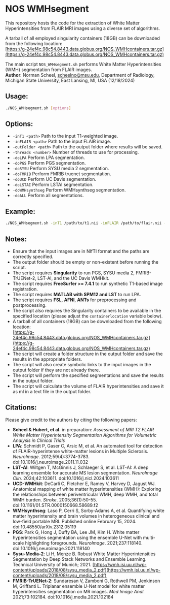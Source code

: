 # NOS WMHsegment

This repository hosts the code for the extraction of White Matter Hyperintensities from FLAIR MRI images using a diverse set of algorithms.

A tarball of all employed singularity containers (18GB) can be downloaded from the following location:  
[https://g-24ef4c.98c54.8443.data.globus.org/NOS_WMHcontainers.tar.gz](https://g-24ef4c.98c54.8443.data.globus.org/NOS_WMHcontainers.tar.gz)

The main script `NOS_WMHsegment.sh` performs White Matter Hyperintensities (WMH) segmentation from FLAIR images.  
**Author**: Norman Scheel, scheelno@msu.edu, Department of Radiology, Michigan State University, East Lansing, MI, USA (12/18/2024)

## Usage:
```bash
./NOS_WMHsegment.sh [options]
```

## Options:
- `-inT1 <path>`         Path to the input T1-weighted image.
- `-inFLAIR <path>`      Path to the input FLAIR image.
- `-outFolder <path>`    Path to the output folder where results will be saved.
- `-threads <number>`    Number of threads to use for processing.
- `-doLPA`               Perform LPA segmentation.
- `-doPGS`               Perform PGS segmentation.
- `-doSYSU`              Perform SYSU media 2 segmentation.
- `-doFMRIB`             Perform FMRIB truenet segmentation.
- `-doUCD`               Perform UC Davis segmentation.
- `-doLSTAI`             Perform LSTAI segmentation.
- `-doWMHsynthseg`       Perform WMHsynthseg segmentation.
- `-doALL`               Perform all segmentations.

## Example:
```bash
./NOS_WMHsegment.sh -inT1 /path/to/t1.nii -inFLAIR /path/to/flair.nii -outFolder /path/to/output -threads 4 -doLPA -doPGS
```

## Notes:
- Ensure that the input images are in NIfTI format and the paths are correctly specified.
- The output folder should be empty or non-existent before running the script.
- The script requires **Singularity** to run PGS, SYSU media 2, FMRIB-TrUENet-2, LST-AI, and the UC Davis WMHkit.
- The script requires **FreeSurfer >= 7.4.1** to run synthetic T1-based image registration.
- The script requires **MATLAB with SPM12 and LST** to run LPA.
- The script requires **FSL**, **AFNI**, **ANTs** for preprocessing and postprocessing.
- The script also requires the Singularity containers to be available in the specified location (please adjust the `containerlocation` variable below).
- A tarball of all containers (18GB) can be downloaded from the following location:  
  [https://g-24ef4c.98c54.8443.data.globus.org/NOS_WMHcontainers.tar.gz](https://g-24ef4c.98c54.8443.data.globus.org/NOS_WMHcontainers.tar.gz)
- The script will create a folder structure in the output folder and save the results in the appropriate folders.
- The script will also create symbolic links to the input images in the output folder if they are not already there.
- The script will perform the specified segmentations and save the results in the output folder.
- The script will calculate the volume of FLAIR hyperintensities and save it as ml in a text file in the output folder.

## Citations:
Please give credit to the authors by citing the following papers:

- **Scheel & Hubert, et al.** in preparation: _Assessment of MRI T2 FLAIR White Matter Hyperintensity Segmentation Algorithms for Volumetric Analysis in Clinical Trials_
- **LPA**: Schmidt P, Gaser C, Arsic M, et al. An automated tool for detection of FLAIR-hyperintense white-matter lesions in Multiple Sclerosis. _NeuroImage_. 2012;59(4):3774-3783. doi:10.1016/j.neuroimage.2011.11.032
- **LST-AI**: Wiltgen T, McGinnis J, Schlaeger S, et al. LST-AI: A deep learning ensemble for accurate MS lesion segmentation. _NeuroImage Clin._ 2024;42:103611. doi:10.1016/j.nicl.2024.103611
- **UCD-WMHkit**: DeCarli C, Fletcher E, Ramey V, Harvey D, Jagust WJ. Anatomical mapping of white matter hyperintensities (WMH): Exploring the relationships between periventricular WMH, deep WMH, and total WMH burden. _Stroke_. 2005;36(1):50-55. doi:10.1161/01.STR.0000150668.58689.f2
- **WMHsynthseg**: Laso P, Cerri S, Sorby-Adams A, et al. Quantifying white matter hyperintensity and brain volumes in heterogeneous clinical and low-field portable MRI. Published online February 15, 2024. doi:10.48550/arXiv.2312.05119
- **PGS**: Park G, Hong J, Duffy BA, Lee JM, Kim H. White matter hyperintensities segmentation using the ensemble U-Net with multi-scale highlighting foregrounds. _NeuroImage_. 2021;237:118140. doi:10.1016/j.neuroimage.2021.118140
- **Sysu-Media-2**: Li H, Menze B. Robust White Matter Hyperintensities Segmentation by Deep Stack Networks and Ensemble Learning. Technical University of Munich; 2021. [https://wmh.isi.uu.nl/wp-content/uploads/2018/08/sysu_media_2.pdf](https://wmh.isi.uu.nl/wp-content/uploads/2018/08/sysu_media_2.pdf)
- **FMRIB-TrUENet-2**: Sundaresan V, Zamboni G, Rothwell PM, Jenkinson M, Griffanti L. Triplanar ensemble U-Net model for white matter hyperintensities segmentation on MR images. _Med Image Anal._ 2021;73:102184. doi:10.1016/j.media.2021.102184
